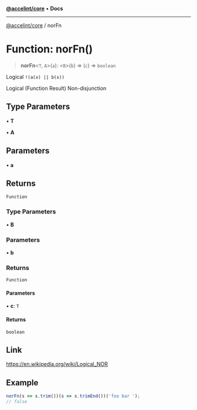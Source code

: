 [**@accelint/core**](../README.md) • **Docs**

***

[@accelint/core](../README.md) / norFn

# Function: norFn()

> **norFn**\<`T`, `A`\>(`a`): \<`B`\>(`b`) => (`c`) => `boolean`

Logical `!(a(x) || b(x))`

Logical (Function Result) Non-disjunction

## Type Parameters

• **T**

• **A**

## Parameters

• **a**

## Returns

`Function`

### Type Parameters

• **B**

### Parameters

• **b**

### Returns

`Function`

#### Parameters

• **c**: `T`

#### Returns

`boolean`

## Link

https://en.wikipedia.org/wiki/Logical_NOR

## Example

```ts
norFn(s => s.trim())(s => s.trimEnd())('foo bar ');
// false
```

